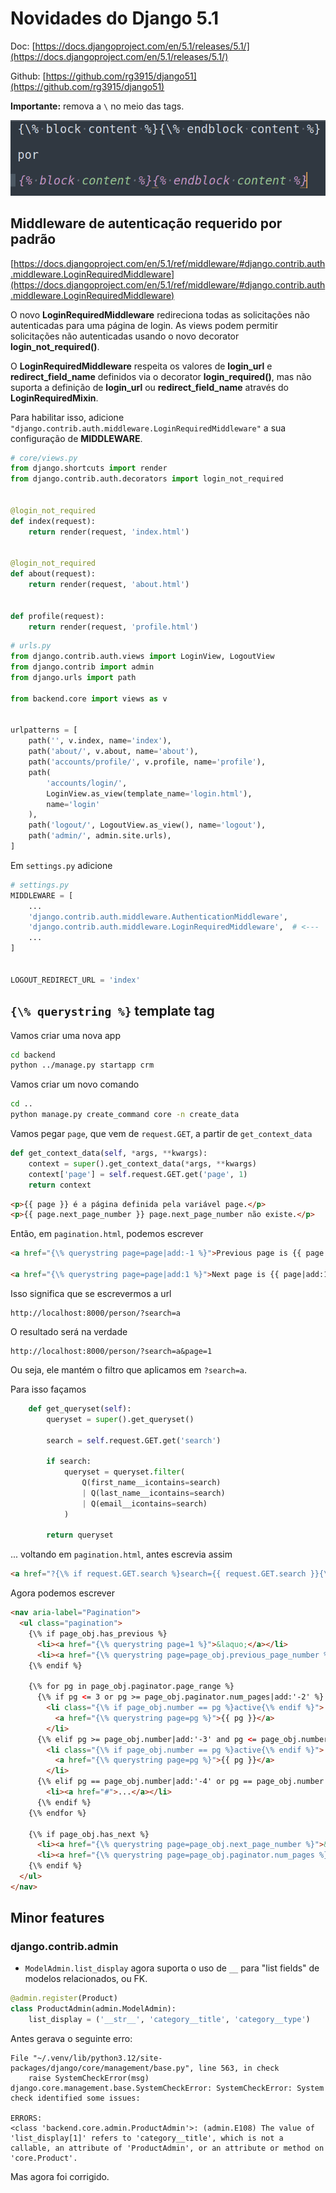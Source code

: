 # Novidades do Django 5.1

Doc: [https://docs.djangoproject.com/en/5.1/releases/5.1/](https://docs.djangoproject.com/en/5.1/releases/5.1/)

Github: [https://github.com/rg3915/django51](https://github.com/rg3915/django51)


**Importante:** remova a `\` no meio das tags.

![](../.gitbook/assets/tags.png)


## Middleware de autenticação requerido por padrão

[https://docs.djangoproject.com/en/5.1/ref/middleware/#django.contrib.auth.middleware.LoginRequiredMiddleware](https://docs.djangoproject.com/en/5.1/ref/middleware/#django.contrib.auth.middleware.LoginRequiredMiddleware)

O novo **LoginRequiredMiddleware** redireciona todas as solicitações não autenticadas para uma página de login. As views podem permitir solicitações não autenticadas usando o novo decorator **login_not_required()**.

O **LoginRequiredMiddleware** respeita os valores de **login_url** e **redirect_field_name** definidos via o decorator **login_required()**, mas não suporta a definição de **login_url** ou **redirect_field_name** através do **LoginRequiredMixin**.

Para habilitar isso, adicione `"django.contrib.auth.middleware.LoginRequiredMiddleware"` a sua configuração de **MIDDLEWARE**.


```python
# core/views.py
from django.shortcuts import render
from django.contrib.auth.decorators import login_not_required


@login_not_required
def index(request):
    return render(request, 'index.html')


@login_not_required
def about(request):
    return render(request, 'about.html')


def profile(request):
    return render(request, 'profile.html')
```

```python
# urls.py
from django.contrib.auth.views import LoginView, LogoutView
from django.contrib import admin
from django.urls import path

from backend.core import views as v


urlpatterns = [
    path('', v.index, name='index'),
    path('about/', v.about, name='about'),
    path('accounts/profile/', v.profile, name='profile'),
    path(
        'accounts/login/',
        LoginView.as_view(template_name='login.html'),
        name='login'
    ),
    path('logout/', LogoutView.as_view(), name='logout'),
    path('admin/', admin.site.urls),
]
```


Em `settings.py` adicione

```python
# settings.py
MIDDLEWARE = [
    ...
    'django.contrib.auth.middleware.AuthenticationMiddleware',
    'django.contrib.auth.middleware.LoginRequiredMiddleware',  # <---
    ...
]


LOGOUT_REDIRECT_URL = 'index'
```

## `{\% querystring %}` template tag


Vamos criar uma nova app

```bash
cd backend
python ../manage.py startapp crm
```

Vamos criar um novo comando

```bash
cd ..
python manage.py create_command core -n create_data
```

Vamos pegar `page`, que vem de `request.GET`, a partir de `get_context_data`

```python
def get_context_data(self, *args, **kwargs):
    context = super().get_context_data(*args, **kwargs)
    context['page'] = self.request.GET.get('page', 1)
    return context
```

```html
<p>{{ page }} é a página definida pela variável page.</p>
<p>{{ page.next_page_number }} page.next_page_number não existe.</p>
```

Então, em `pagination.html`, podemos escrever

```html
<a href="{\% querystring page=page|add:-1 %}">Previous page is {{ page|add:-1 }}</a>

<a href="{\% querystring page=page|add:1 %}">Next page is {{ page|add:1 }}</a>
```

Isso significa que se escrevermos a url

```
http://localhost:8000/person/?search=a
```

O resultado será na verdade

```
http://localhost:8000/person/?search=a&page=1
```

Ou seja, ele mantém o filtro que aplicamos em `?search=a`.

Para isso façamos

```python
    def get_queryset(self):
        queryset = super().get_queryset()

        search = self.request.GET.get('search')

        if search:
            queryset = queryset.filter(
                Q(first_name__icontains=search)
                | Q(last_name__icontains=search)
                | Q(email__icontains=search)
            )

        return queryset
```

... voltando em `pagination.html`, antes escrevia assim

```html
<a href="?{\% if request.GET.search %}search={{ request.GET.search }}{\% endif %}&page={{ pg }}">
```

Agora podemos escrever

```html
<nav aria-label="Pagination">
  <ul class="pagination">
    {\% if page_obj.has_previous %}
      <li><a href="{\% querystring page=1 %}">&laquo;</a></li>
      <li><a href="{\% querystring page=page_obj.previous_page_number %}">&lsaquo;</a></li>
    {\% endif %}

    {\% for pg in page_obj.paginator.page_range %}
      {\% if pg <= 3 or pg >= page_obj.paginator.num_pages|add:'-2' %}
        <li class="{\% if page_obj.number == pg %}active{\% endif %}">
          <a href="{\% querystring page=pg %}">{{ pg }}</a>
        </li>
      {\% elif pg >= page_obj.number|add:'-3' and pg <= page_obj.number|add:'3' %}
        <li class="{\% if page_obj.number == pg %}active{\% endif %}">
          <a href="{\% querystring page=pg %}">{{ pg }}</a>
        </li>
      {\% elif pg == page_obj.number|add:'-4' or pg == page_obj.number|add:'4' %}
        <li><a href="#">...</a></li>
      {\% endif %}
    {\% endfor %}

    {\% if page_obj.has_next %}
      <li><a href="{\% querystring page=page_obj.next_page_number %}">&rsaquo;</a></li>
      <li><a href="{\% querystring page=page_obj.paginator.num_pages %}">&raquo;</a></li>
    {\% endif %}
  </ul>
</nav>
```

## Minor features

### django.contrib.admin

* `ModelAdmin.list_display` agora suporta o uso de `__` para "list fields" de modelos relacionados, ou FK.

```python
@admin.register(Product)
class ProductAdmin(admin.ModelAdmin):
    list_display = ('__str__', 'category__title', 'category__type')
```

Antes gerava o seguinte erro:

```
File "~/.venv/lib/python3.12/site-packages/django/core/management/base.py", line 563, in check
    raise SystemCheckError(msg)
django.core.management.base.SystemCheckError: SystemCheckError: System check identified some issues:

ERRORS:
<class 'backend.core.admin.ProductAdmin'>: (admin.E108) The value of 'list_display[1]' refers to 'category__title', which is not a callable, an attribute of 'ProductAdmin', or an attribute or method on 'core.Product'.
```

Mas agora foi corrigido.

